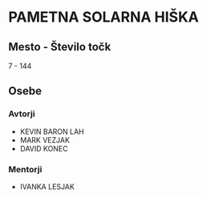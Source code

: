 # PAMETNA SOLARNA HIŠKA
## Mesto - Število točk
7 - 144
## Osebe
### Avtorji
 * KEVIN BARON LAH
 * MARK VEZJAK
 * DAVID KONEC
### Mentorji
 * IVANKA LESJAK